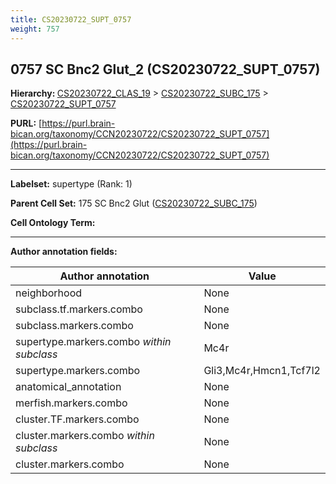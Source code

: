 ```yaml
---
title: CS20230722_SUPT_0757
weight: 757
---
```

## 0757 SC Bnc2 Glut_2 (CS20230722_SUPT_0757)
<b>Hierarchy: </b>
[CS20230722_CLAS_19](../CS20230722_CLAS_19) >
[CS20230722_SUBC_175](../CS20230722_SUBC_175) >
[CS20230722_SUPT_0757](../CS20230722_SUPT_0757)

**PURL:** [https://purl.brain-bican.org/taxonomy/CCN20230722/CS20230722_SUPT_0757](https://purl.brain-bican.org/taxonomy/CCN20230722/CS20230722_SUPT_0757)

---


**Labelset:** supertype (Rank: 1)

**Parent Cell Set:** 175 SC Bnc2 Glut ([CS20230722_SUBC_175](../CS20230722_SUBC_175))



**Cell Ontology Term:** 

[MARKER GENES.]: #


---

[TRANSFERRED ANNOTATIONS.]: #


[AUTHOR ANNOTATION FIELDS.]: #


**Author annotation fields:**

| Author annotation | Value |
|-------------------|-------|
|neighborhood|None|
|subclass.tf.markers.combo|None|
|subclass.markers.combo|None|
|supertype.markers.combo _within subclass_|Mc4r|
|supertype.markers.combo|Gli3,Mc4r,Hmcn1,Tcf7l2|
|anatomical_annotation|None|
|merfish.markers.combo|None|
|cluster.TF.markers.combo|None|
|cluster.markers.combo _within subclass_|None|
|cluster.markers.combo|None|
